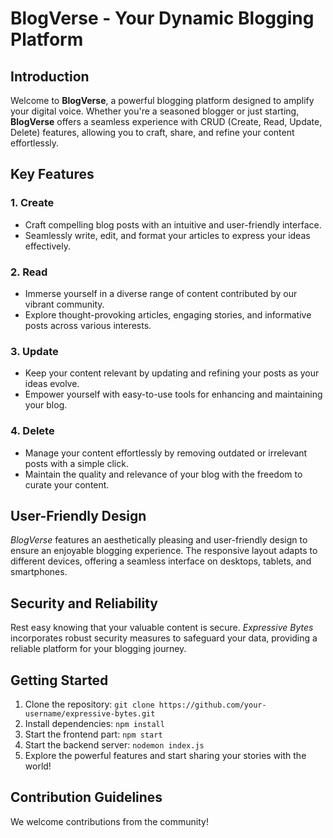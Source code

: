 # BlogVerse - Your Dynamic Blogging Platform

## Introduction

Welcome to **BlogVerse**, a powerful blogging platform designed to amplify your digital voice. Whether you're a seasoned blogger or just starting, **BlogVerse** offers a seamless experience with CRUD (Create, Read, Update, Delete) features, allowing you to craft, share, and refine your content effortlessly.

## Key Features

### 1. Create
- Craft compelling blog posts with an intuitive and user-friendly interface.
- Seamlessly write, edit, and format your articles to express your ideas effectively.

### 2. Read
- Immerse yourself in a diverse range of content contributed by our vibrant community.
- Explore thought-provoking articles, engaging stories, and informative posts across various interests.

### 3. Update
- Keep your content relevant by updating and refining your posts as your ideas evolve.
- Empower yourself with easy-to-use tools for enhancing and maintaining your blog.

### 4. Delete
- Manage your content effortlessly by removing outdated or irrelevant posts with a simple click.
- Maintain the quality and relevance of your blog with the freedom to curate your content.

## User-Friendly Design

*BlogVerse* features an aesthetically pleasing and user-friendly design to ensure an enjoyable blogging experience. The responsive layout adapts to different devices, offering a seamless interface on desktops, tablets, and smartphones.

## Security and Reliability

Rest easy knowing that your valuable content is secure. *Expressive Bytes* incorporates robust security measures to safeguard your data, providing a reliable platform for your blogging journey.

## Getting Started

1. Clone the repository: `git clone https://github.com/your-username/expressive-bytes.git`
2. Install dependencies: `npm install`
3. Start the frontend part: `npm start`
4. Start the backend server: `nodemon index.js`
5. Explore the powerful features and start sharing your stories with the world!

## Contribution Guidelines

We welcome contributions from the community!
